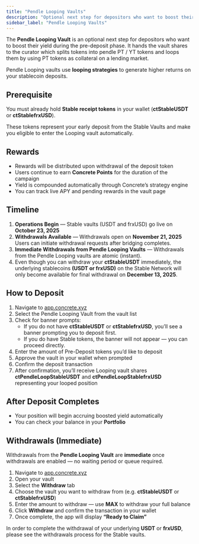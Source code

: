 ```yaml
---
title: "Pendle Looping Vaults"
description: "Optional next step for depositors who want to boost their yield during the pre-deposit phase."
sidebar_label: "Pendle Looping Vaults"
---
```


The **Pendle Looping Vault** is an optional next step for depositors who want to boost their yield during the pre-deposit phase. It hands the vault shares to the curator which splits tokens into pendle PT / YT tokens and loops them by using PT tokens as collateral on a lending market.

Pendle Looping vaults use **looping strategies** to generate higher returns on your stablecoin deposits.

## Prerequisite

You must already hold **Stable receipt tokens** in your wallet (**ctStableUSDT** or **ctStablefrxUSD**).

These tokens represent your early deposit from the Stable Vaults and make you eligible to enter the Looping vault automatically.

## Rewards

- Rewards will be distributed upon withdrawal of the deposit token
- Users continue to earn **Concrete Points** for the duration of the campaign
- Yield is compounded automatically through Concrete’s strategy engine
- You can track live APY and pending rewards in the vault page

## Timeline

1. **Operations Begin** — Stable vaults (USDT and frxUSD) go live on **October 23, 2025**
2. **Withdrawals Available** — Withdrawals open on **November 21, 2025**
Users can initiate withdrawal requests after bridging completes.
3. **Immediate Withdrawals from Pendle Looping Vaults** — Withdrawals from the Pendle Looping vaults are atomic (instant).
4. Even though you can withdraw your **ctStableUSDT** immediately, the underlying stablecoins **(USDT or frxUSD)** on the Stable Network will only become available for final withdrawal on **December 13, 2025**.

## How to Deposit

1. Navigate to [app.concrete.xyz](https://app.concrete.xyz/)
2. Select the Pendle Looping Vault from the vault list
3. Check for banner prompts:
    - If you do not have **ctStableUSDT** or **ctStablefrxUSD**, you’ll see a banner prompting you to deposit first.
    - If you do have Stable tokens, the banner will not appear — you can proceed directly.
4. Enter the amount of Pre-Deposit tokens you’d like to deposit
5. Approve the vault in your wallet when prompted
6. Confirm the deposit transaction
7. After confirmation, you’ll receive Looping vault shares **ctPendleLoopStableUSDT** and **ctPendleLoopStablefrxUSD** representing your looped position

## After Deposit Completes

- Your position will begin accruing boosted yield automatically
- You can check your balance in your **Portfolio**

## Withdrawals (Immediate)

Withdrawals from the **Pendle Looping Vault** are **immediate** once withdrawals are enabled — no waiting period or queue required.

1. Navigate to [app.concrete.xyz](https://app.concrete.xyz/)
2. Open your vault
3. Select the **Withdraw** tab
4. Choose the vault you want to withdraw from (e.g. **ctStableUSDT** or **ctStablefrxUSD**)
5. Enter the amount to withdraw — use **MAX** to withdraw your full balance
6. Click **Withdraw** and confirm the transaction in your wallet
7. Once complete, the app will display **“Ready to Claim”**

In order to complete the withdrawal of your underlying **USDT** or **frxUSD**, please see the withdrawals process for the Stable vaults.

